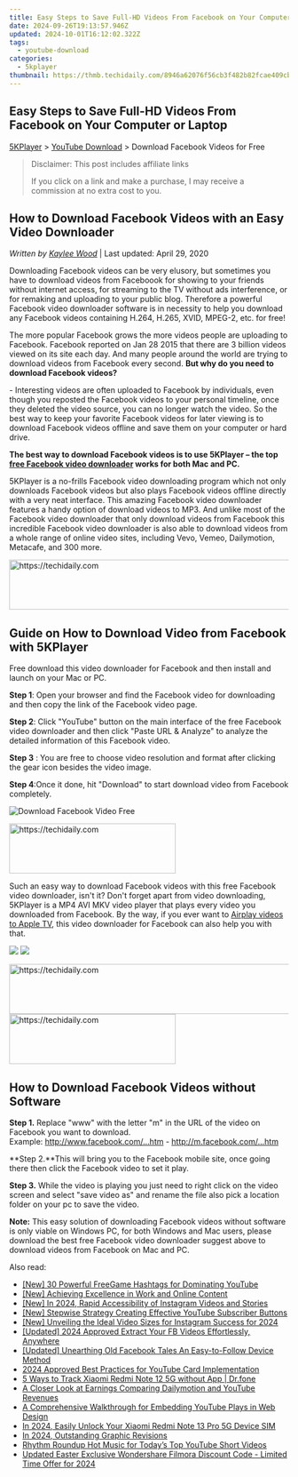 ```yaml
---
title: Easy Steps to Save Full-HD Videos From Facebook on Your Computer or Laptop
date: 2024-09-26T19:13:57.946Z
updated: 2024-10-01T16:12:02.322Z
tags:
  - youtube-download
categories:
  - 5kplayer
thumbnail: https://thmb.techidaily.com/8946a62076f56cb3f482b82fcae409cb45874ba6a9bdb05312020ddc52ab89ce.jpg
---
```


## Easy Steps to Save Full-HD Videos From Facebook on Your Computer or Laptop

[5KPlayer](https://tools.techidaily.com/5kplayer/products/) \> [YouTube Download](https://tools.techidaily.com/5kplayer/youtube-download/) \> Download Facebook Videos for Free

>  Disclaimer: This post includes affiliate links
>
>  If you click on a link and make a purchase, I may receive a commission at no extra cost to you.
>

## How to Download Facebook Videos with an Easy Video Downloader

 _Written by [Kaylee Wood](https://www.quora.com/profile/Amanda-Hu-21)_ | Last updated: April 29, 2020 

Downloading Facebook videos can be very elusory, but sometimes you have to download videos from Faceboook for showing to your friends without internet access, for streaming to the TV without ads interference, or for remaking and uploading to your public blog. Therefore a powerful Facebook video downloader software is in necessity to help you download any Facebook videos containing H.264, H.265, XVID, MPEG-2, etc. for free! 

The more popular Facebook grows the more videos people are uploading to Facebook. Facebook reported on Jan 28 2015 that there are 3 billion videos viewed on its site each day. And many people around the world are trying to download videos from Facebook every second. **But why do you need to download Facebook videos?**

\- Interesting videos are often uploaded to Facebook by individuals, even though you reposted the Facebook videos to your personal timeline, once they deleted the video source, you can no longer watch the video. So the best way to keep your favorite Facebook videos for later viewing is to download Facebook videos offline and save them on your computer or hard drive. 

**The best way to download Facebook videos is to use 5KPlayer – the top [free Facebook video downloader](https://tools.techidaily.com/5kplayer/youtube-download/) works for both Mac and PC.** 

5KPlayer is a no-frills Facebook video downloading program which not only downloads Facebook videos but also plays Facebook videos offline directly with a very neat interface. This amazing Facebook video downloader features a handy option of download videos to MP3\. And unlike most of the Facebook video downloader that only download videos from Facebook this incredible Facebook video downloader is also able to download videos from a whole range of online video sites, including Vevo, Vemeo, Dailymotion, Metacafe, and 300 more.

<!-- affiliate ads begin -->
<a href="https://appsumo.8odi.net/c/5597632/2144277/7443" target="_top" id="2144277">
  <img src="//a.impactradius-go.com/display-ad/7443-2144277" border="0" alt="https://techidaily.com" width="600" height="90"/>
</a>
<img height="0" width="0" src="https://appsumo.8odi.net/i/5597632/2144277/7443" style="position:absolute;visibility:hidden;" border="0" />
<!-- affiliate ads end -->

## Guide on How to Download Video from Facebook with 5KPlayer

Free download this video downloader for Facebook and then install and launch on your Mac or PC. 

**Step 1**: Open your browser and find the Facebook video for downloading and then copy the link of the Facebook video page. 

**Step 2**: Click "YouTube" button on the main interface of the free Facebook video downloader and then click "Paste URL & Analyze" to analyze the detailed information of this Facebook video. 

**Step 3** : You are free to choose video resolution and format after clicking the gear icon besides the video image. 

**Step 4**:Once it done, hit "Download" to start download video from Facebook completely. 

![Download Facebook Video Free](https://www.5kplayer.com/youtube-download/img/download-facebook-video.jpg) 

<!-- affiliate ads begin -->
<a href="https://aligracehair.sjv.io/c/5597632/1880940/19272" target="_top" id="1880940">
  <img src="//a.impactradius-go.com/display-ad/19272-1880940" border="0" alt="https://techidaily.com" width="300" height="90"/>
</a>
<img height="0" width="0" src="https://aligracehair.sjv.io/i/5597632/1880940/19272" style="position:absolute;visibility:hidden;" border="0" />
<!-- affiliate ads end -->

Such an easy way to download Facebook videos with this free Facebook video downloader, isn't it? Don't forget apart from video downloading, 5KPlayer is a MP4 AVI MKV video player that plays every video you downloaded from Facebook. By the way, if you ever want to [Airplay videos to Apple TV](https://tools.techidaily.com/5kplayer/airplay/), this video downloader for Facebook can also help you with that. 

[![](https://www.5kplayer.com/youtube-download/../button/freedownwhitewin.png)](https://tools.techidaily.com/5kplayer/products/) [![](https://www.5kplayer.com/youtube-download/../button/freedownbackmac.png)](https://tools.techidaily.com/5kplayer/products/) 

<!-- affiliate ads begin -->
<a href="https://appsumo.8odi.net/c/5597632/2105869/7443" target="_top" id="2105869">
  <img src="//a.impactradius-go.com/display-ad/7443-2105869" border="0" alt="https://techidaily.com" width="728" height="90"/>
</a>
<img height="0" width="0" src="https://appsumo.8odi.net/i/5597632/2105869/7443" style="position:absolute;visibility:hidden;" border="0" />
<!-- affiliate ads end -->

<!-- affiliate ads begin -->
<a href="https://aligracehair.sjv.io/c/5597632/1925565/19272" target="_top" id="1925565">
  <img src="//a.impactradius-go.com/display-ad/19272-1925565" border="0" alt="https://techidaily.com" width="300" height="90"/>
</a>
<img height="0" width="0" src="https://aligracehair.sjv.io/i/5597632/1925565/19272" style="position:absolute;visibility:hidden;" border="0" />
<!-- affiliate ads end -->

## How to Download Facebook Videos without Software

**Step 1.** Replace "www" with the letter "m" in the URL of the video on Facebook you want to download.  
 Example: http://www.facebook.com/...htm - http://m.facebook.com/...htm 

**Step 2.**This will bring you to the Facebook mobile site, once going there then click the Facebook video to set it play. 

**Step 3.** While the video is playing you just need to right click on the video screen and select "save video as" and rename the file also pick a location folder on your pc to save the video. 

**Note:** This easy solution of downloading Facebook videos without software is only viable on Windows PC, for both Windows and Mac users, please download the best free Facebook video downloader suggest above to download videos from Facebook on Mac and PC.

<ins class="adsbygoogle"
     style="display:block"
     data-ad-format="autorelaxed"
     data-ad-client="ca-pub-7571918770474297"
     data-ad-slot="1223367746"></ins>

<ins class="adsbygoogle"
     style="display:block"
     data-ad-client="ca-pub-7571918770474297"
     data-ad-slot="8358498916"
     data-ad-format="auto"
     data-full-width-responsive="true"></ins>

<span class="atpl-alsoreadstyle">Also read:</span>
<div><ul>
<li><a href="https://youtube-video-recordings.techidaily.com/new-30-powerful-freegame-hashtags-for-dominating-youtube/"><u>[New] 30 Powerful FreeGame Hashtags for Dominating YouTube</u></a></li>
<li><a href="https://youtube-video-recordings.techidaily.com/new-achieving-excellence-in-work-and-online-content/"><u>[New] Achieving Excellence in Work and Online Content</u></a></li>
<li><a href="https://instagram-videos.techidaily.com/new-in-2024-rapid-accessibility-of-instagram-videos-and-stories/"><u>[New] In 2024, Rapid Accessibility of Instagram Videos and Stories</u></a></li>
<li><a href="https://youtube-help.techidaily.com/new-stepwise-strategy-creating-effective-youtube-subscriber-buttons/"><u>[New] Stepwise Strategy Creating Effective YouTube Subscriber Buttons</u></a></li>
<li><a href="https://instagram-video-files.techidaily.com/new-unveiling-the-ideal-video-sizes-for-instagram-success-for-2024/"><u>[New] Unveiling the Ideal Video Sizes for Instagram Success for 2024</u></a></li>
<li><a href="https://facebook-video-recording.techidaily.com/updated-2024-approved-extract-your-fb-videos-effortlessly-anywhere/"><u>[Updated] 2024 Approved Extract Your FB Videos Effortlessly, Anywhere</u></a></li>
<li><a href="https://facebook-clips.techidaily.com/updated-unearthing-old-facebook-tales-an-easy-to-follow-device-method/"><u>[Updated] Unearthing Old Facebook Tales An Easy-to-Follow Device Method</u></a></li>
<li><a href="https://youtube-video-recordings.techidaily.com/2024-approved-best-practices-for-youtube-card-implementation/"><u>2024 Approved Best Practices for YouTube Card Implementation</u></a></li>
<li><a href="https://android-location-track.techidaily.com/5-ways-to-track-xiaomi-redmi-note-12-5g-without-app-drfone-by-drfone-virtual-android/"><u>5 Ways to Track Xiaomi Redmi Note 12 5G without App | Dr.fone</u></a></li>
<li><a href="https://youtube-video-recordings.techidaily.com/a-closer-look-at-earnings-comparing-dailymotion-and-youtube-revenues/"><u>A Closer Look at Earnings Comparing Dailymotion and YouTube Revenues</u></a></li>
<li><a href="https://youtube-video-recordings.techidaily.com/a-comprehensive-walkthrough-for-embedding-youtube-plays-in-web-design/"><u>A Comprehensive Walkthrough for Embedding YouTube Plays in Web Design</u></a></li>
<li><a href="https://sim-unlock.techidaily.com/in-2024-easily-unlock-your-xiaomi-redmi-note-13-pro-5g-device-sim-by-drfone-android/"><u>In 2024, Easily Unlock Your Xiaomi Redmi Note 13 Pro 5G Device SIM</u></a></li>
<li><a href="https://extra-skills.techidaily.com/in-2024-outstanding-graphic-revisions/"><u>In 2024, Outstanding Graphic Revisions</u></a></li>
<li><a href="https://youtube-video-recordings.techidaily.com/rhythm-roundup-hot-music-for-todays-top-youtube-short-videos/"><u>Rhythm Roundup Hot Music for Today’s Top YouTube Short Videos</u></a></li>
<li><a href="https://smart-video-creator.techidaily.com/updated-easter-exclusive-wondershare-filmora-discount-code-limited-time-offer-for-2024/"><u>Updated Easter Exclusive Wondershare Filmora Discount Code - Limited Time Offer for 2024</u></a></li>
</ul></div>

